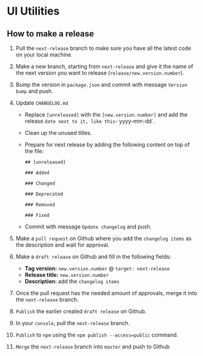 # UI Utilities

## How to make a release

1.  Pull the `next-release` branch to make sure you have all the latest code on your local machine.
2.  Make a new branch, starting from `next-release` and give it the name of the next version you want to release (`release/new.version.number`).
3.  Bump the version in `package.json` and commit with message `Version bump` and push.
4.  Update `CHANGELOG.md`

    - Replace `[unreleased]` with the `[new.version.number]` and add the release `date next to it, like this`- yyyy-mm-dd`.
    - Clean up the unused titles.
    - Prepare for next release by adding the following content on top of the file:

      ```
      ## [unreleased]

      ### Added

      ### Changed

      ### Deprecated

      ### Removed

      ### Fixed
      ```

    - Commit with message `Update changelog` and push.

5.  Make a `pull request` on Github where you add the `changelog items` as the description and wait for approval.
6.  Make a `draft release` on Github and fill in the following fields:
    - **Tag version:** `new.version.number` @ `target: next-release`
    - **Release title:** `new.version.number`
    - **Description:** add the `changelog items`
7.  Once the pull request has the needed amount of approvals, merge it into the `next-release` branch.
8.  `Publish` the earlier created `draft release` on Github.
9.  In your `console`, pull the `next-release` branch.
10. `Publish` to `npm` using the `npm publish --access=public` command.
11. `Merge` the `next-release` branch into `master` and push to Github
